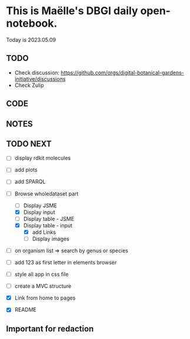 

# This is Maëlle's DBGI daily open-notebook.

Today is 2023.05.09


## TODO

- Check discussion: https://github.com/orgs/digital-botanical-gardens-initiative/discussions
- Check Zulip

## CODE

## NOTES

## TODO NEXT

- [ ] display rdkit molecules
- [ ] add plots
- [ ] add SPARQL
- [ ] Browse wholedataset part
  - [ ] Display JSME
  - [x] Display input
  - [ ] Display table - JSME
  - [x] Display table - input
    - [x] add Links
    - [ ] Display images
- [ ] on organism list => search by genus or species
- [ ] add 123 as first letter in elements browser
- [ ] style all app in css file
- [ ] create a MVC structure
- [x] Link from home to pages
- [x] README




## Important for redaction
